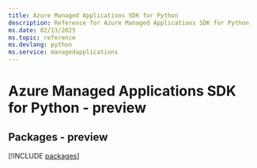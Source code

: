 ```yaml
---
title: Azure Managed Applications SDK for Python
description: Reference for Azure Managed Applications SDK for Python
ms.date: 02/13/2025
ms.topic: reference
ms.devlang: python
ms.service: managedapplications
---
```

# Azure Managed Applications SDK for Python - preview
## Packages - preview
[!INCLUDE [packages](managed-applications-index.md)]